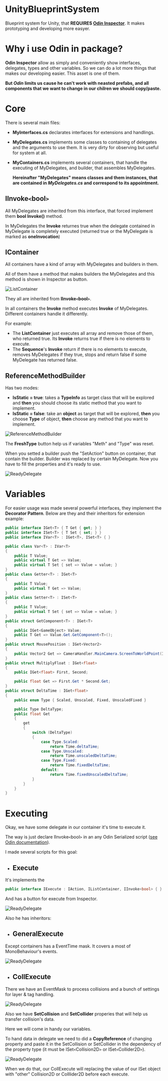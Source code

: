# UnityBlueprintSystem
Blueprint system for Unity, that **REQUIRES [Odin Inspector](https://odininspector.com)**. It makes prototyping and developing more easyer.

# Why i use Odin in package?
  **Odin Inspector** allow as simply and conveniently show interfaces, delegates, types and other variables. So we can do a lot more things that makes our developing easier. This asset is one of them.
  
  **But *Odin* limits us cause he can't work with neasted prefabs, and all components that we want to change in our chilren we should copy/paste.**
  
# Core
  There is several main files:
* **MyInterfaces.cs** declarates interfaces for extensions and handlings.
* **MyDelegates.cs** implements some classes to containing of delegates and the arguments to use them. It is very dirty for observing but useful for system at all.
* **MyContainers.cs** implements several containers, that handle the executing of MyDelegates, and builder, that assembles MyDelegates.
  
  **Hereinafter "MyDelegates" means classes and them instances, that are contained in *MyDelegates.cs* and correspond to its appointment.**

## IInvoke`<`bool`>`
  
  All MyDelegates are inherited from this interface, that forced implement them **bool Invoke()** method.
  
  In MyDelegates the **Invoke** returnes true when the delegate contained in MyDelegate is completely executed (returned true or the MyDelegate is marked as **oneInvocation**)
  
## IContainer
  All containers have a kind of array with MyDelegates and builders in them. 
  
  All of them have a method that makes builders the MyDelegates and this method is shown in Inspector as button. 
  
  ![ListContainer](https://github.com/nsgbcz/UnityBlueprintSystem/blob/master/Screens/ListContainer.jpg)
  
  They all are inherited from **IInvoke`<`bool`>`**. 
  
  In all containers the **Invoke** method executes **Invoke** of MyDelegates. Different containers handle it differently. 
  
  For example: 
  * The **ListContainer** just executes all array and remove those of them, who returned true. Its **Invoke** returns true if there is no elements to execute.
  * The **Sequence**'s **Invoke** return if there is no elements to execute, removes MyDelegates if they true, stops and return false if some MyDelegate has returned false.
  
## ReferenceMethodBuilder
  Has two modes:
  * **IsStatic = true**: takes a **TypeInfo** as target class that will be explored and **then** you should choose its static method that you want to implement.
  * **IsStatic = false**: take an **object** as target that will be explored, **then** you choose **Type** of object, **then** choose any method that you want to implement.
  
  ![ReferenceMethodBuilder](https://github.com/nsgbcz/UnityBlueprintSystem/blob/master/Screens/ReferenceMethodBuilder.png)
  
  The **FreshType** button help us if variables "Meth" and "Type" was reset.
  
  When you setted a builder push the "SetAction" button on container, that contain the builder. Builder was replaced by certain MyDelegate. Now you have to fill the properties and it's ready to use.
  
  ![ReadyDelegate](https://github.com/nsgbcz/UnityBlueprintSystem/blob/master/Screens/ReadyDelegate.jpg)
  
# Variables

For easier usage was made several powerful interfaces, they implement the **Decorator Pattern**. Below are they and their inheritors for extension example:

``` C#
public interface IGet<T> { T Get { get; } }
public interface ISet<T> { T Set { set; } }
public interface IVar<T> : IGet<T>, ISet<T> { }

public class Var<T> : IVar<T>
{
    public T Value;
    public virtual T Get => Value;
    public virtual T Set { set => Value = value; }
}
public class Getter<T> : IGet<T>
{
    public T Value;
    public virtual T Get => Value;
}
public class Setter<T> : ISet<T>
{
    public T Value;
    public virtual T Set { set => Value = value; }
}
public struct GetComponent<T> : IGet<T>
{
    public IGet<GameObject> Value;
    public T Get => Value.Get.GetComponent<T>();
}
public struct MousePosition : IGet<Vector2>
{
    public Vector2 Get => CameraHandler.MainCamera.ScreenToWorldPoint(Input.mousePosition);
}
public struct MultiplyFloat : IGet<float>
{
    public IGet<float> First, Second;

    public float Get => First.Get * Second.Get;
}
public struct DeltaTime : IGet<float>
{
    public enum Type { Scaled, Unscaled, Fixed, UnscaledFixed }

    public Type DeltaType;
    public float Get
    {
        get
        {
            switch (DeltaType)
            {
                case Type.Scaled:
                    return Time.deltaTime;
                case Type.Unscaled:
                    return Time.unscaledDeltaTime;
                case Type.Fixed:
                    return Time.fixedDeltaTime;
                default:
                    return Time.fixedUnscaledDeltaTime;
            }
        }
    }
}
```
  
# Executing

Okay, we have some delegate in our container it's time to execute it.

The way is just declare IInvoke`<`bool`>` in an any Odin Serialized script ([see Odin documentation](https://odininspector.com/odin-serializer)).

I made several scripts for this goal:

* ## Execute
It's implements the
``` C#
public interface IExecute : IAction, IListContainer, IInvoke<bool> { }
```
And has a button for execute from Inspector.

  ![ReadyDelegate](https://github.com/nsgbcz/UnityBlueprintSystem/blob/master/Screens/Execute.jpg)
  
  
Also he has inheritors:
  * ## GeneralExecute
  Except containers has a EventTime mask. It covers a most of MonoBehaviour's events.
  
  ![ReadyDelegate](https://github.com/nsgbcz/UnityBlueprintSystem/blob/master/Screens/GeneralExecute.jpg)
  
  * ## CollExecute
  There we have an EventMask to process collisions and a bunch of settings for layer & tag handling.
  
  ![ReadyDelegate](https://github.com/nsgbcz/UnityBlueprintSystem/blob/master/Screens/CollExecute.jpg)
  
  Also we have **SetCollision** and **SetCollider** properies that will help us transfer collision's data.
  
  Here we will come in handy our variables.
  
  To hand data in delegate we need to did a **CopyReference** of changing property and paste it in the SetCollision or SetCollider in the dependency of the property type (it must be ISet`<`Collision2D`>` or ISet`<`Collider2D`>`).
  
  ![ReadyDelegate](https://github.com/nsgbcz/UnityBlueprintSystem/blob/master/Screens/CopyPasteCollExecute.jpg)
  
  When we do that, our CollExecute will replacing the value of our ISet object with "other" Collision2D or Colllider2D before each execute.
  

